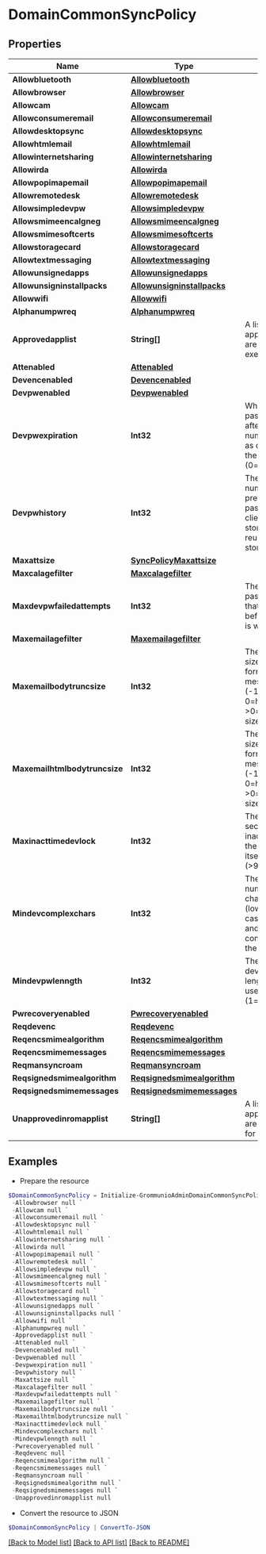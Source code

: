 # DomainCommonSyncPolicy
## Properties

Name | Type | Description | Notes
------------ | ------------- | ------------- | -------------
**Allowbluetooth** | [**Allowbluetooth**](Allowbluetooth.md) |  | [optional] 
**Allowbrowser** | [**Allowbrowser**](Allowbrowser.md) |  | [optional] 
**Allowcam** | [**Allowcam**](Allowcam.md) |  | [optional] 
**Allowconsumeremail** | [**Allowconsumeremail**](Allowconsumeremail.md) |  | [optional] 
**Allowdesktopsync** | [**Allowdesktopsync**](Allowdesktopsync.md) |  | [optional] 
**Allowhtmlemail** | [**Allowhtmlemail**](Allowhtmlemail.md) |  | [optional] 
**Allowinternetsharing** | [**Allowinternetsharing**](Allowinternetsharing.md) |  | [optional] 
**Allowirda** | [**Allowirda**](Allowirda.md) |  | [optional] 
**Allowpopimapemail** | [**Allowpopimapemail**](Allowpopimapemail.md) |  | [optional] 
**Allowremotedesk** | [**Allowremotedesk**](Allowremotedesk.md) |  | [optional] 
**Allowsimpledevpw** | [**Allowsimpledevpw**](Allowsimpledevpw.md) |  | [optional] 
**Allowsmimeencalgneg** | [**Allowsmimeencalgneg**](Allowsmimeencalgneg.md) |  | [optional] 
**Allowsmimesoftcerts** | [**Allowsmimesoftcerts**](Allowsmimesoftcerts.md) |  | [optional] 
**Allowstoragecard** | [**Allowstoragecard**](Allowstoragecard.md) |  | [optional] 
**Allowtextmessaging** | [**Allowtextmessaging**](Allowtextmessaging.md) |  | [optional] 
**Allowunsignedapps** | [**Allowunsignedapps**](Allowunsignedapps.md) |  | [optional] 
**Allowunsigninstallpacks** | [**Allowunsigninstallpacks**](Allowunsigninstallpacks.md) |  | [optional] 
**Allowwifi** | [**Allowwifi**](Allowwifi.md) |  | [optional] 
**Alphanumpwreq** | [**Alphanumpwreq**](Alphanumpwreq.md) |  | [optional] 
**Approvedapplist** | **String[]** | A list of in-RAM applications that are approved for execution. | [optional] 
**Attenabled** | [**Attenabled**](Attenabled.md) |  | [optional] 
**Devencenabled** | [**Devencenabled**](Devencenabled.md) |  | [optional] 
**Devpwenabled** | [**Devpwenabled**](Devpwenabled.md) |  | [optional] 
**Devpwexpiration** | **Int32** | Whether the password expires after the specified number of days, as determined by the policy (0&#x3D;unlimited). | [optional] [default to 0]
**Devpwhistory** | **Int32** | The minimum number of previously used passwords the client device stores to prevent reuse (0&#x3D;no storage). | [optional] [default to 0]
**Maxattsize** | [**SyncPolicyMaxattsize**](SyncPolicyMaxattsize.md) |  | [optional] 
**Maxcalagefilter** | [**Maxcalagefilter**](Maxcalagefilter.md) |  | [optional] 
**Maxdevpwfailedattempts** | **Int32** | The number of password failures that are permitted before the device is wiped. | [optional] [default to 8]
**Maxemailagefilter** | [**Maxemailagefilter**](Maxemailagefilter.md) |  | [optional] 
**Maxemailbodytruncsize** | **Int32** | The truncation size for plain text-formatted email messages (-1&#x3D;unlimited, 0&#x3D;header only, &gt;0&#x3D;truncate to size) | [optional] [default to -1]
**Maxemailhtmlbodytruncsize** | **Int32** | The truncation size for HTML-formatted email messages (-1&#x3D;unlimited, 0&#x3D;header only, &gt;0&#x3D;truncate to size) | [optional] [default to -1]
**Maxinacttimedevlock** | **Int32** | The number of seconds of inactivity before the device locks itself (&gt;9999&#x3D;unlimited) | [optional] [default to 900]
**Mindevcomplexchars** | **Int32** | The minimum number of character classes (lower case, upper case, numbers and symbols) contained within the password. | [optional] [default to 3]
**Mindevpwlenngth** | **Int32** | The minimum device password length that the user can enter (1&#x3D;unlimited). | [optional] [default to 4]
**Pwrecoveryenabled** | [**Pwrecoveryenabled**](Pwrecoveryenabled.md) |  | [optional] 
**Reqdevenc** | [**Reqdevenc**](Reqdevenc.md) |  | [optional] 
**Reqencsmimealgorithm** | [**Reqencsmimealgorithm**](Reqencsmimealgorithm.md) |  | [optional] 
**Reqencsmimemessages** | [**Reqencsmimemessages**](Reqencsmimemessages.md) |  | [optional] 
**Reqmansyncroam** | [**Reqmansyncroam**](Reqmansyncroam.md) |  | [optional] 
**Reqsignedsmimealgorithm** | [**Reqsignedsmimealgorithm**](Reqsignedsmimealgorithm.md) |  | [optional] 
**Reqsignedsmimemessages** | [**Reqsignedsmimemessages**](Reqsignedsmimemessages.md) |  | [optional] 
**Unapprovedinromapplist** | **String[]** | A list of in-ROM applications that are not approved for execution. | [optional] 

## Examples

- Prepare the resource
```powershell
$DomainCommonSyncPolicy = Initialize-GrommunioAdminDomainCommonSyncPolicy  -Allowbluetooth null `
 -Allowbrowser null `
 -Allowcam null `
 -Allowconsumeremail null `
 -Allowdesktopsync null `
 -Allowhtmlemail null `
 -Allowinternetsharing null `
 -Allowirda null `
 -Allowpopimapemail null `
 -Allowremotedesk null `
 -Allowsimpledevpw null `
 -Allowsmimeencalgneg null `
 -Allowsmimesoftcerts null `
 -Allowstoragecard null `
 -Allowtextmessaging null `
 -Allowunsignedapps null `
 -Allowunsigninstallpacks null `
 -Allowwifi null `
 -Alphanumpwreq null `
 -Approvedapplist null `
 -Attenabled null `
 -Devencenabled null `
 -Devpwenabled null `
 -Devpwexpiration null `
 -Devpwhistory null `
 -Maxattsize null `
 -Maxcalagefilter null `
 -Maxdevpwfailedattempts null `
 -Maxemailagefilter null `
 -Maxemailbodytruncsize null `
 -Maxemailhtmlbodytruncsize null `
 -Maxinacttimedevlock null `
 -Mindevcomplexchars null `
 -Mindevpwlenngth null `
 -Pwrecoveryenabled null `
 -Reqdevenc null `
 -Reqencsmimealgorithm null `
 -Reqencsmimemessages null `
 -Reqmansyncroam null `
 -Reqsignedsmimealgorithm null `
 -Reqsignedsmimemessages null `
 -Unapprovedinromapplist null
```

- Convert the resource to JSON
```powershell
$DomainCommonSyncPolicy | ConvertTo-JSON
```

[[Back to Model list]](../README.md#documentation-for-models) [[Back to API list]](../README.md#documentation-for-api-endpoints) [[Back to README]](../README.md)


